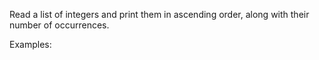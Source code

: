 Read a list of integers and print them in ascending order, along with their number of occurrences.

Examples: 


